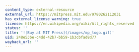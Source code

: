 ```yaml
---
content_type: external-resource
external_url: https://mitpress.mit.edu/9780262112031
has_external_license_warning: true
license: https://en.wikipedia.org/wiki/All_rights_reserved
status: ''
title: '![Buy at MIT Press](/images/mp_logo.gif)'
uid: 248e53be-c4dd-42b7-bb59-1b3cbfad8d77
wayback_url: ''
---
```

